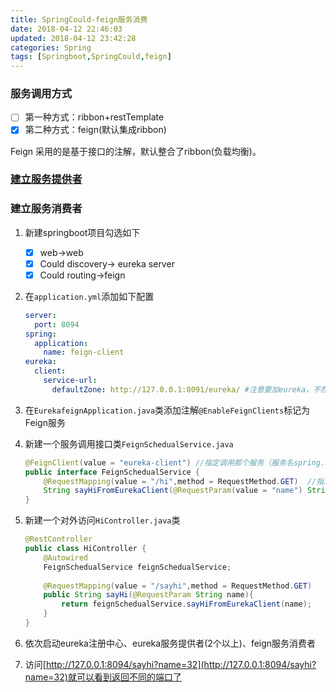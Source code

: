 ```yaml
---
title: SpringCould-feign服务消费
date: 2018-04-12 22:46:03
updated: 2018-04-12 23:42:28
categories: Spring
tags: [Springboot,SpringCould,feign]
---
```


### 服务调用方式

- [ ] 第一种方式：ribbon+restTemplate
- [x] 第二种方式：feign(默认集成ribbon)

Feign 采用的是基于接口的注解，默认整合了ribbon(负载均衡)。

### [建立服务提供者](http://bolg.iexxk.com/2018/04/11/SpringCould-ribbon-rest/)

### 建立服务消费者

1. 新建springboot项目勾选如下

   - [x] web->web
   - [x] Could discovery-> eureka server
   - [x] Could routing->feign

2. 在`application.yml`添加如下配置

   ```yaml
   server:
     port: 8094
   spring:
     application:
       name: feign-client
   eureka:
     client:
       service-url:
         defaultZone: http://127.0.0.1:8091/eureka/ #注意要加eureka，不然找不到
   ```

3. 在`EurekafeignApplication.java`类添加注解`@EnableFeignClients`标记为Feign服务

4. 新建一个服务调用接口类`FeignSchedualService.java`

   ```java
   @FeignClient(value = "eureka-client") //指定调用那个服务（服务名spring.application.name）
   public interface FeignSchedualService {
       @RequestMapping(value = "/hi",method = RequestMethod.GET)  //指定调用eureka-client服务的那个接口
       String sayHiFromEurekaClient(@RequestParam(value = "name") String name);
   }
   ```

5. 新建一个对外访问`HiController.java`类

   ```Java
   @RestController
   public class HiController {
       @Autowired
       FeignSchedualService feignSchedualService;
       
       @RequestMapping(value = "/sayhi",method = RequestMethod.GET)
       public String sayHi(@RequestParam String name){
           return feignSchedualService.sayHiFromEurekaClient(name);
       }
   }
   ```

6. 依次启动eureka注册中心、eureka服务提供者(2个以上)、feign服务消费者

7. 访问[http://127.0.0.1:8094/sayhi?name=32](http://127.0.0.1:8094/sayhi?name=32)就可以看到返回不同的端口了

